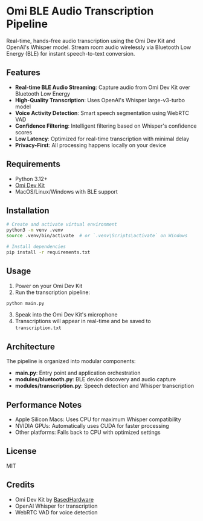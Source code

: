 # Omi BLE Audio Transcription Pipeline

Real-time, hands-free audio transcription using the Omi Dev Kit and OpenAI's Whisper model. Stream room audio wirelessly via Bluetooth Low Energy (BLE) for instant speech-to-text conversion.

## Features

- **Real-time BLE Audio Streaming**: Capture audio from Omi Dev Kit over Bluetooth Low Energy
- **High-Quality Transcription**: Uses OpenAI's Whisper large-v3-turbo model
- **Voice Activity Detection**: Smart speech segmentation using WebRTC VAD
- **Confidence Filtering**: Intelligent filtering based on Whisper's confidence scores
- **Low Latency**: Optimized for real-time transcription with minimal delay
- **Privacy-First**: All processing happens locally on your device

## Requirements

- Python 3.12+
- [Omi Dev Kit](https://www.omi.me/products/omi-dev-kit-2)
- MacOS/Linux/Windows with BLE support

## Installation

```bash
# Create and activate virtual environment
python3 -m venv .venv
source .venv/bin/activate  # or `.venv\Scripts\activate` on Windows

# Install dependencies
pip install -r requirements.txt
```

## Usage

1. Power on your Omi Dev Kit
2. Run the transcription pipeline:
```bash
python main.py
```

3. Speak into the Omi Dev Kit's microphone
4. Transcriptions will appear in real-time and be saved to `transcription.txt`

## Architecture

The pipeline is organized into modular components:

- **main.py**: Entry point and application orchestration
- **modules/bluetooth.py**: BLE device discovery and audio capture
- **modules/transcription.py**: Speech detection and Whisper transcription

## Performance Notes

- Apple Silicon Macs: Uses CPU for maximum Whisper compatibility
- NVIDIA GPUs: Automatically uses CUDA for faster processing
- Other platforms: Falls back to CPU with optimized settings

## License

MIT

## Credits

- Omi Dev Kit by [BasedHardware](https://github.com/BasedHardware/omi)
- OpenAI Whisper for transcription
- WebRTC VAD for voice detection
